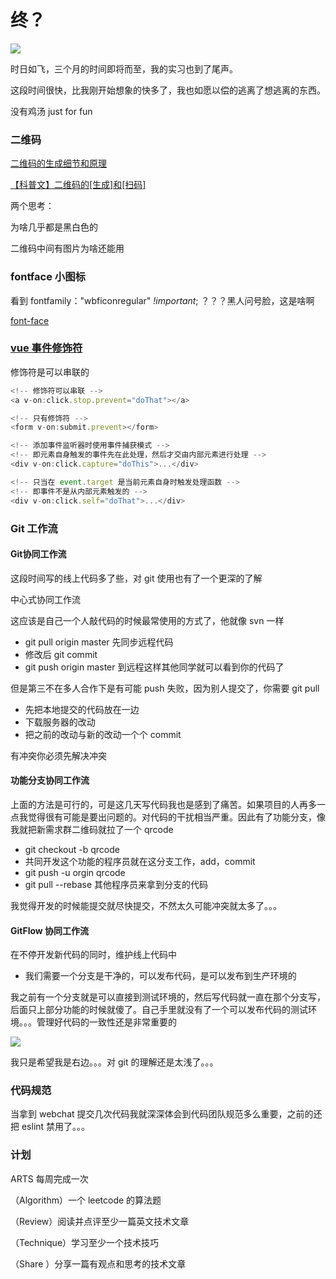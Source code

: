 <!-- ---
title:  终？
date: 2019/05/09
tags:	
	- 随笔
--- -->

#  终？

![](/img/end.jpg)

时日如飞，三个月的时间即将而至，我的实习也到了尾声。

这段时间很快，比我刚开始想象的快多了，我也如愿以偿的逃离了想逃离的东西。

没有鸡汤 just for fun

<!--more-->

### 二维码

[二维码的生成细节和原理](<https://coolshell.cn/articles/10590.html>)

[【科普文】二维码的[生成]和[扫码]](<https://juejin.im/post/58eb05ffb123db1ad06615c9>)

两个思考：

为啥几乎都是黑白色的

二维码中间有图片为啥还能用

###  fontface 小图标

看到 fontfamily："wbficonregular" *!important*; ？？？黑人问号脸，这是啥啊

[font-face](<https://www.zhangxinxu.com/wordpress/2017/03/css3-font-face-src-local/>)

### [vue 事件修饰符](<https://cn.vuejs.org/v2/guide/events.html#%E4%BA%8B%E4%BB%B6%E4%BF%AE%E9%A5%B0%E7%AC%A6>)

修饰符是可以串联的

```javascript
<!-- 修饰符可以串联 -->
<a v-on:click.stop.prevent="doThat"></a>

<!-- 只有修饰符 -->
<form v-on:submit.prevent></form>

<!-- 添加事件监听器时使用事件捕获模式 -->
<!-- 即元素自身触发的事件先在此处理，然后才交由内部元素进行处理 -->
<div v-on:click.capture="doThis">...</div>

<!-- 只当在 event.target 是当前元素自身时触发处理函数 -->
<!-- 即事件不是从内部元素触发的 -->
<div v-on:click.self="doThat">...</div>
```

### Git 工作流

#### Git协同工作流

这段时间写的线上代码多了些，对 git 使用也有了一个更深的了解

中心式协同工作流

这应该是自己一个人敲代码的时候最常使用的方式了，他就像 svn 一样

- git pull origin master 先同步远程代码
- 修改后 git commit
- git push origin master 到远程这样其他同学就可以看到你的代码了

但是第三不在多人合作下是有可能 push 失败，因为别人提交了，你需要 git pull

- 先把本地提交的代码放在一边
- 下载服务器的改动
- 把之前的改动与新的改动一个个 commit

有冲突你必须先解决冲突

#### 功能分支协同工作流

上面的方法是可行的，可是这几天写代码我也是感到了痛苦。如果项目的人再多一点我觉得很有可能是要出问题的。对代码的干扰相当严重。因此有了功能分支，像我就把新需求群二维码就拉了一个 qrcode

- git checkout -b qrcode
- 共同开发这个功能的程序员就在这分支工作，add，commit
- git push -u orgin qrcode
- git pull --rebase 其他程序员来拿到分支的代码

我觉得开发的时候能提交就尽快提交，不然太久可能冲突就太多了。。。

#### GitFlow 协同工作流

在不停开发新代码的同时，维护线上代码中

- 我们需要一个分支是干净的，可以发布代码，是可以发布到生产环境的

我之前有一个分支就是可以直接到测试环境的，然后写代码就一直在那个分支写，后面只上部分功能的时候就傻了。自己手里就没有了一个可以发布代码的测试环境。。。管理好代码的一致性还是非常重要的

![](/img/gitflow.png)

我只是希望我是右边。。。对 git 的理解还是太浅了。。。

### 代码规范

当拿到 webchat 提交几次代码我就深深体会到代码团队规范多么重要，之前的还把 eslint 禁用了。。。

### 计划

ARTS 每周完成一次

（Algorithm）一个 leetcode 的算法题

（Review）阅读并点评至少一篇英文技术文章

（Technique）学习至少一个技术技巧

（Share ）分享一篇有观点和思考的技术文章

